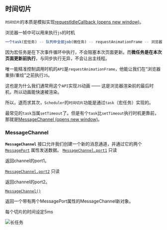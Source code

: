 ## 时间切片

`时间切片`的本质是模拟实现[requestIdleCallback (opens new window)](https://developer.mozilla.org/zh-CN/docs/Web/API/Window/requestIdleCallback)。

浏览器一帧中可以用来执行`js`的时机

```js
一个task(宏任务) -- 队列中全部job(微任务) -- requestAnimationFrame -- 浏览器重排/重绘 -- requestIdleCallback
```

因为宏任务是在下次事件循环中执行，不会阻塞本次页面更新。而**微任务是在本次页面更新前执行**，与同步执行无异，不会让出主线程。

唯一能精准控制调用时机的`API`是`requestAnimationFrame`，他能让我们在“浏览器重排/重绘”之前执行`JS`。

这也是为什么我们通常用这个`API`实现`JS`动画 —— 这是浏览器渲染前的最后时机，所以动画能快速被渲染。

所以，退而求其次，`Scheduler`的`时间切片`功能是通过`task`（宏任务）实现的。

最常见的`task`当属`setTimeout`了。但是有个`task`比`setTimeout`执行时机更靠前，那就是[MessageChannel (opens new window)](https://developer.mozilla.org/zh-CN/docs/Web/API/MessageChannel)。

### MessageChannel
**`MessageChannel`** 接口允许我们创建一个新的消息通道，并通过它的两个[`MessagePort`](https://developer.mozilla.org/zh-CN/docs/Web/API/MessagePort) 属性发送数据。
[`MessageChannel.port1`](https://developer.mozilla.org/zh-CN/docs/Web/API/MessageChannel/port1) 只读

返回channel的port1。

[`MessageChannel.port2`](https://developer.mozilla.org/zh-CN/docs/Web/API/MessageChannel/port2) 只读

返回channel的port2。

[`MessageChannel()`](https://developer.mozilla.org/zh-CN/docs/Web/API/MessageChannel/MessageChannel "MessageChannel()")

返回一个带有两个MessagePort属性的MessageChannel新对象。


每个切片的时间设定5ms

![长任务](https://react.iamkasong.com/img/time-slice.png)

